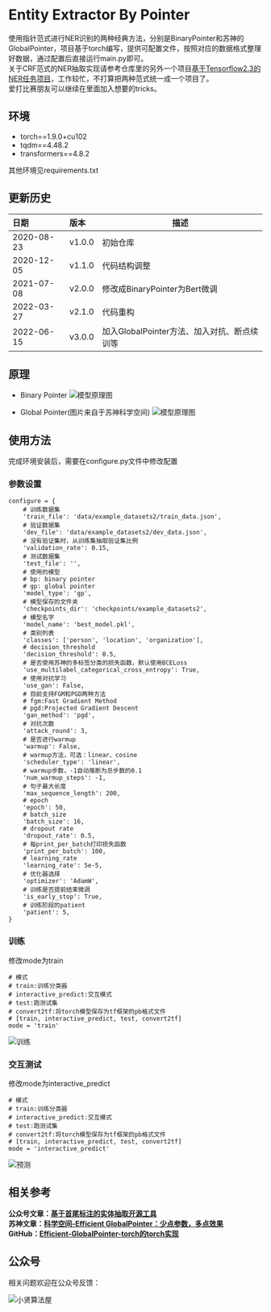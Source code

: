 # Entity Extractor By Pointer

使用指针范式进行NER识别的两种经典方法，分别是BinaryPointer和苏神的GlobalPointer，项目基于torch编写，提供可配置文件，按照对应的数据格式整理好数据，通过配置后直接运行main.py即可。  
关于CRF范式的NER抽取实现请参考仓库里的另外一个项目[基于Tensorflow2.3的NER任务项目](https://github.com/StanleyLsx/entity_extractor_by_ner)，工作较忙，不打算把两种范式统一成一个项目了。  
爱打比赛朋友可以继续在里面加入想要的tricks。

## 环境
* torch==1.9.0+cu102
* tqdm==4.48.2
* transformers==4.8.2

其他环境见requirements.txt


## 更新历史
日期| 版本     |描述
:---|:-------|---
2020-08-23| v1.0.0 |初始仓库
2020-12-05| v1.1.0 |代码结构调整
2021-07-08| v2.0.0 |修改成BinaryPointer为Bert微调
2022-03-27| v2.1.0 |代码重构
2022-06-15| v3.0.0 |加入GlobalPointer方法、加入对抗、断点续训等

## 原理
* Binary Pointer
![模型原理图](https://img-blog.csdnimg.cn/20210709121725362.png)

* Global Pointer(图片来自于苏神科学空间)
![模型原理图](https://img-blog.csdnimg.cn/ad1ae1c72d26404e8373556c06e47b03.png)

## 使用方法
完成环境安装后，需要在configure.py文件中修改配置
### 参数设置
```
configure = {
    # 训练数据集
    'train_file': 'data/example_datasets2/train_data.json',
    # 验证数据集
    'dev_file': 'data/example_datasets2/dev_data.json',
    # 没有验证集时，从训练集抽取验证集比例
    'validation_rate': 0.15,
    # 测试数据集
    'test_file': '',
    # 使用的模型
    # bp: binary pointer
    # gp: global pointer
    'model_type': 'gp',
    # 模型保存的文件夹
    'checkpoints_dir': 'checkpoints/example_datasets2',
    # 模型名字
    'model_name': 'best_model.pkl',
    # 类别列表
    'classes': ['person', 'location', 'organization'],
    # decision_threshold
    'decision_threshold': 0.5,
    # 是否使用苏神的多标签分类的损失函数，默认使用BCELoss
    'use_multilabel_categorical_cross_entropy': True,
    # 使用对抗学习
    'use_gan': False,
    # 目前支持FGM和PGD两种方法
    # fgm:Fast Gradient Method
    # pgd:Projected Gradient Descent
    'gan_method': 'pgd',
    # 对抗次数
    'attack_round': 3,
    # 是否进行warmup
    'warmup': False,
    # warmup方法，可选：linear、cosine
    'scheduler_type': 'linear',
    # warmup步数，-1自动推断为总步数的0.1
    'num_warmup_steps': -1,
    # 句子最大长度
    'max_sequence_length': 200,
    # epoch
    'epoch': 50,
    # batch_size
    'batch_size': 16,
    # dropout rate
    'dropout_rate': 0.5,
    # 每print_per_batch打印损失函数
    'print_per_batch': 100,
    # learning_rate
    'learning_rate': 5e-5,
    # 优化器选择
    'optimizer': 'AdamW',
    # 训练是否提前结束微调
    'is_early_stop': True,
    # 训练阶段的patient
    'patient': 5,
}
```

### 训练
修改mode为train
```
# 模式
# train:训练分类器
# interactive_predict:交互模式
# test:跑测试集
# convert2tf:将torch模型保存为tf框架的pb格式文件
# [train, interactive_predict, test, convert2tf]
mode = 'train'
```  

![训练](https://img-blog.csdnimg.cn/14327879d369481d88437a387a77b761.png)

### 交互测试
修改mode为interactive_predict
```
# 模式
# train:训练分类器
# interactive_predict:交互模式
# test:跑测试集
# convert2tf:将torch模型保存为tf框架的pb格式文件
# [train, interactive_predict, test, convert2tf]
mode = 'interactive_predict'
```
![预测](https://img-blog.csdnimg.cn/20200913193759376.png)


## 相关参考
**公众号文章：[基于首尾标注的实体抽取开源工具](https://mp.weixin.qq.com/s/xVRKN7lwM3wVDrI3hR9X9A)**   
**苏神文章：[科学空间-Efficient GlobalPointer：少点参数，多点效果](https://spaces.ac.cn/archives/8877)**   
**GitHub：[Efficient-GlobalPointer-torch的torch实现](https://github.com/xhw205/Efficient-GlobalPointer-torch)**

## 公众号  

相关问题欢迎在公众号反馈：  

![小贤算法屋](https://img-blog.csdnimg.cn/20210427094903895.jpg)
